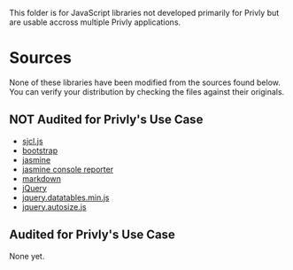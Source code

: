 This folder is for JavaScript libraries not developed primarily for Privly but
are usable accross multiple Privly applications.

# Sources #

None of these libraries have been modified from the sources found below.
You can verify your distribution by checking the files against their
originals.

## NOT Audited for Privly's Use Case ##

* [sjcl.js](https://github.com/bitwiseshiftleft/sjcl/releases/tag/1.0.0)
* [bootstrap](https://github.com/twbs/bootstrap/releases/download/v3.0.2/bootstrap-3.0.2-dist.zip)
* [jasmine](https://raw.github.com/pivotal/jasmine/v1.3.1/lib/jasmine-core/jasmine.js)
* [jasmine console reporter](https://raw.github.com/larrymyers/jasmine-reporters/e6f4a84401988950c41e59ea853120c94ad34bdb/src/jasmine.console_reporter.js)
* [markdown](https://raw.github.com/evilstreak/markdown-js/v0.5.0/lib/markdown.js)
* [jQuery](http://code.jquery.com/jquery-1.10.2.min.js)
* [jquery.datatables.min.js](http://datatables.net/releases/DataTables-1.9.4.zip)
* [jquery.autosize.js](https://github.com/jackmoore/autosize/releases/tag/1.18.7)

## Audited for Privly's Use Case ##

None yet.

